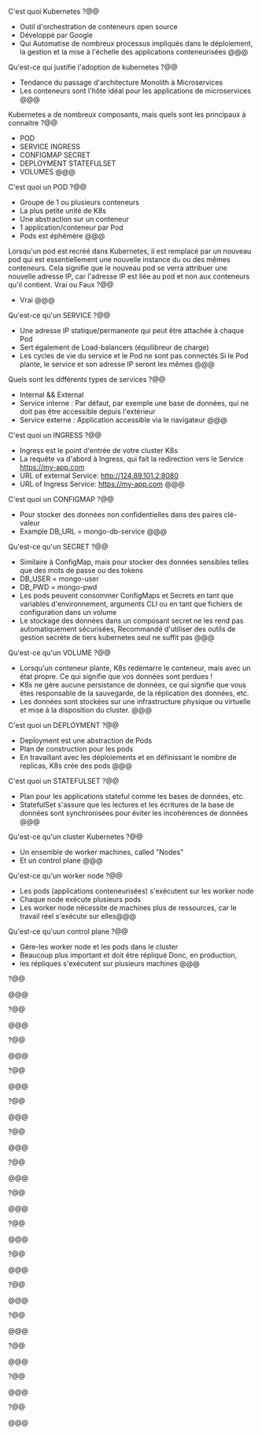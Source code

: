 C'est quoi Kubernetes ?@@

- Outil d'orchestration de conteneurs open source
- Développé par Google
- Qui Automatise de nombreux processus impliqués dans le déploiement, la gestion et la mise à l'échelle des applications
  conteneurisées @@@

Qu'est-ce qui justifie l'adoption de kubernetes ?@@

- Tendance du passage d'architecture Monolith à Microservices
- Les conteneurs sont l'hôte idéal pour les applications de microservices @@@

Kubernetes a de nombreux composants, mais quels sont les principaux à connaitre ?@@

- POD
- SERVICE INGRESS
- CONFIGMAP SECRET
- DEPLOYMENT STATEFULSET
- VOLUMES @@@

C'est quoi un POD ?@@

- Groupe de 1 ou plusieurs conteneurs
- La plus petite unité de K8s
- Une abstraction sur un conteneur
- 1 application/conteneur par Pod
- Pods est éphémère @@@

Lorsqu'un pod est recréé dans Kubernetes, il est remplacé par un nouveau pod qui est essentiellement une nouvelle
instance du ou des mêmes conteneurs. Cela signifie que le nouveau pod se verra attribuer une nouvelle adresse IP, car
l'adresse IP est liée au pod et non aux conteneurs qu'il contient. Vrai ou Faux ?@@

- Vrai @@@

Qu'est-ce qu'un SERVICE ?@@

- Une adresse IP statique/permanente qui peut être attachée à chaque Pod
- Sert également de Load-balancers (équilibreur de charge)
- Les cycles de vie du service et le Pod ne sont pas connectés Si le Pod plante, le service et son adresse IP seront les
  mêmes @@@

Quels sont les différents types de services ?@@

- Internal && External
- Service interne : Par défaut, par exemple une base de données, qui ne doit pas être accessible depuis l'extérieur
- Service externe : Application accessible via le navigateur @@@

C'est quoi un INGRESS ?@@

- Ingress est le point d'entrée de votre cluster K8s
- La requête va d'abord à Ingress, qui fait la redirection vers le Service https://my-app.com
- URL of external Service: http://124.89.101.2:8080
- URL of Ingress Service: https://my-app.com @@@

C'est quoi un CONFIGMAP ?@@

- Pour stocker des données non confidentielles dans des paires clé-valeur
- Example DB_URL = mongo-db-service @@@

Qu'est-ce qu'un SECRET ?@@

- Similaire à ConfigMap, mais pour stocker des données sensibles telles que des mots de passe ou des tokens
- DB_USER = mongo-user
- DB_PWD = mongo-pwd
- Les pods peuvent consommer ConfigMaps et Secrets en tant que variables d'environnement, arguments CLI ou en tant que
  fichiers de configuration dans un volume
- Le stockage des données dans un composant secret ne les rend pas automatiquement sécurisées, Recommandé d'utiliser des
  outils de gestion secrète de tiers kubernetes seul ne suffit pas @@@

Qu'est-ce qu'un VOLUME ?@@

- Lorsqu'un conteneur plante, K8s redémarre le conteneur, mais avec un état propre. Ce qui signifie que vos données sont
  perdues !
- K8s ne gère aucune persistance de données, ce qui signifie que vous êtes responsable de la sauvegarde, de la
  réplication des données, etc.
- Les données sont stockées sur une infrastructure physique ou virtuelle et mise à la disposition du cluster. @@@

C'est quoi un DEPLOYMENT ?@@

- Deployment est une abstraction de Pods
- Plan de construction pour les pods
- En travaillant avec les déploiements et en définissant le nombre de replicas, K8s crée des pods @@@

C'est quoi un STATEFULSET ?@@

- Plan pour les applications stateful comme les bases de données, etc.
- StatefulSet s'assure que les lectures et les écritures de la base de données sont synchronisées pour éviter les
  incohérences de données @@@

Qu'est-ce qu'un cluster Kubernetes ?@@ 

- Un ensemble de worker machines, called "Nodes"
- Et un control plane @@@

Qu'est-ce qu'un worker node ?@@

- Les pods (applications conteneurisées) s'exécutent sur les worker node
- Chaque node exécute plusieurs pods 
- Les worker node nécessite de machines plus de ressources, car le travail réel s'exécute sur elles@@@

Qu'est-ce qu'uun control plane ?@@

- Gère-les worker node et les pods dans le cluster 
- Beaucoup plus important et doit être répliqué Donc, en production, 
- les répliques s'exécutent sur plusieurs machines @@@

?@@

@@@

?@@

@@@

?@@

@@@

?@@

@@@


?@@

@@@


?@@

@@@


?@@

@@@


?@@

@@@


?@@

@@@


?@@

@@@


?@@

@@@


?@@

@@@


?@@

@@@


?@@

@@@


?@@

@@@






















































































































































































































































